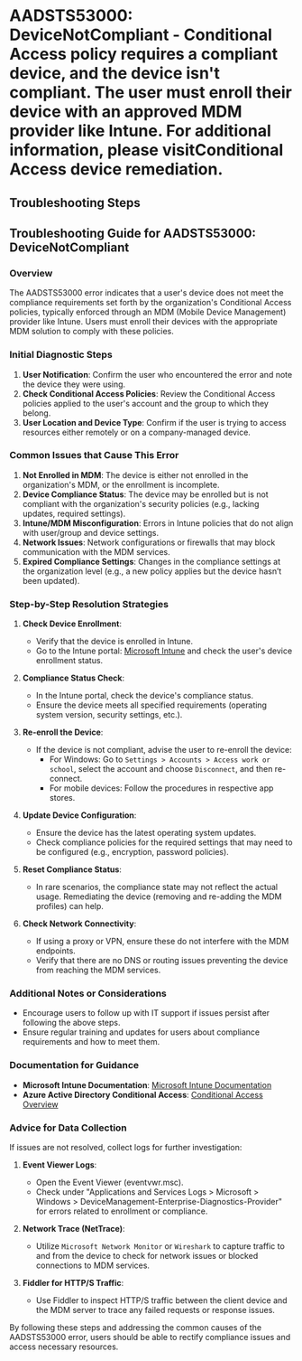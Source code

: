 
# AADSTS53000: DeviceNotCompliant - Conditional Access policy requires a compliant device, and the device isn't compliant. The user must enroll their device with an approved MDM provider like Intune. For additional information, please visitConditional Access device remediation.


## Troubleshooting Steps
## Troubleshooting Guide for AADSTS53000: DeviceNotCompliant

### Overview
The AADSTS53000 error indicates that a user's device does not meet the compliance requirements set forth by the organization's Conditional Access policies, typically enforced through an MDM (Mobile Device Management) provider like Intune. Users must enroll their devices with the appropriate MDM solution to comply with these policies.

### Initial Diagnostic Steps
1. **User Notification**: Confirm the user who encountered the error and note the device they were using.
2. **Check Conditional Access Policies**: Review the Conditional Access policies applied to the user's account and the group to which they belong.
3. **User Location and Device Type**: Confirm if the user is trying to access resources either remotely or on a company-managed device.

### Common Issues that Cause This Error
1. **Not Enrolled in MDM**: The device is either not enrolled in the organization's MDM, or the enrollment is incomplete.
2. **Device Compliance Status**: The device may be enrolled but is not compliant with the organization's security policies (e.g., lacking updates, required settings).
3. **Intune/MDM Misconfiguration**: Errors in Intune policies that do not align with user/group and device settings.
4. **Network Issues**: Network configurations or firewalls that may block communication with the MDM services.
5. **Expired Compliance Settings**: Changes in the compliance settings at the organization level (e.g., a new policy applies but the device hasn’t been updated).

### Step-by-Step Resolution Strategies
1. **Check Device Enrollment**:
   - Verify that the device is enrolled in Intune.
   - Go to the Intune portal: [Microsoft Intune](https://endpoint.microsoft.com/) and check the user's device enrollment status.

2. **Compliance Status Check**:
   - In the Intune portal, check the device's compliance status.
   - Ensure the device meets all specified requirements (operating system version, security settings, etc.).

3. **Re-enroll the Device**:
   - If the device is not compliant, advise the user to re-enroll the device:
     - For Windows: Go to `Settings > Accounts > Access work or school`, select the account and choose `Disconnect`, and then re-connect.
     - For mobile devices: Follow the procedures in respective app stores.

4. **Update Device Configuration**:
   - Ensure the device has the latest operating system updates.
   - Check compliance policies for the required settings that may need to be configured (e.g., encryption, password policies).

5. **Reset Compliance Status**:
   - In rare scenarios, the compliance state may not reflect the actual usage. Remediating the device (removing and re-adding the MDM profiles) can help.

6. **Check Network Connectivity**:
   - If using a proxy or VPN, ensure these do not interfere with the MDM endpoints.
   - Verify that there are no DNS or routing issues preventing the device from reaching the MDM services.

### Additional Notes or Considerations
- Encourage users to follow up with IT support if issues persist after following the above steps.
- Ensure regular training and updates for users about compliance requirements and how to meet them.

### Documentation for Guidance
- **Microsoft Intune Documentation**: [Microsoft Intune Documentation](https://docs.microsoft.com/en-us/mem/intune/)
- **Azure Active Directory Conditional Access**: [Conditional Access Overview](https://docs.microsoft.com/en-us/azure/active-directory/conditional-access/overview)

### Advice for Data Collection
If issues are not resolved, collect logs for further investigation:

1. **Event Viewer Logs**:
   - Open the Event Viewer (eventvwr.msc).
   - Check under "Applications and Services Logs > Microsoft > Windows > DeviceManagement-Enterprise-Diagnostics-Provider" for errors related to enrollment or compliance.

2. **Network Trace (NetTrace)**:
   - Utilize `Microsoft Network Monitor` or `Wireshark` to capture traffic to and from the device to check for network issues or blocked connections to MDM services.

3. **Fiddler for HTTP/S Traffic**:
   - Use Fiddler to inspect HTTP/S traffic between the client device and the MDM server to trace any failed requests or response issues.

By following these steps and addressing the common causes of the AADSTS53000 error, users should be able to rectify compliance issues and access necessary resources.